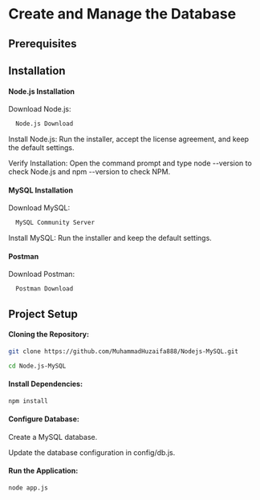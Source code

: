 
# Create and Manage the Database


## Prerequisites 
## Installation

#### Node.js Installation

Download Node.js: 

```bash
  Node.js Download
```
Install Node.js: Run the installer, accept the license agreement, and keep the default settings.

Verify Installation: Open the command prompt and type node --version to check Node.js and npm --version to check NPM.

#### MySQL Installation

Download MySQL: 

```bash
  MySQL Community Server
```
Install MySQL: Run the installer and keep the default settings.


#### Postman 
Download Postman: 

```bash
  Postman Download
```

## Project Setup

#### Cloning the Repository: 

```bash
git clone https://github.com/MuhammadHuzaifa888/Nodejs-MySQL.git

cd Node.js-MySQL

```

#### Install Dependencies:

```bash
npm install

```
#### Configure Database:

Create a MySQL database.

Update the database configuration in config/db.js.

#### Run the Application:

```bash
node app.js

```

